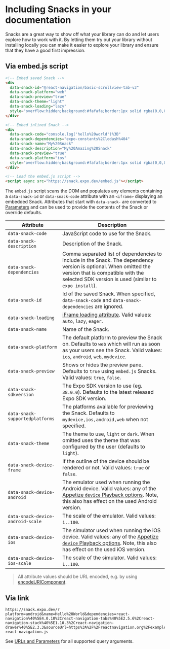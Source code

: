 # Including Snacks in your documentation

Snacks are a great way to show off what your library can do and let users explore how to work with it. By letting them try out your library without installing locally you can make it easier to explore your library and ensure that they have a good first impression.

## Via embed.js script

```html
<!-- Embed saved Snack -->
<div
  data-snack-id="@react-navigation/basic-scrollview-tab-v3"
  data-snack-platform="web"
  data-snack-preview="true"
  data-snack-theme="light"
  data-snack-loading="lazy"
  style="overflow:hidden;background:#fafafa;border:1px solid rgba(0,0,0,.08);border-radius:4px;height:505px;width:100%">
</div>

<!-- Embed inlined Snack -->
<div
  data-snack-code="console.log('hello%20world')%3B"
  data-snack-dependencies="expo-constants%2Clodash%404"
  data-snack-name="My%20Snack"
  data-snack-description="My%20Amazing%20Snack"
  data-snack-preview="true"
  data-snack-platform="ios"
  style="overflow:hidden;background:#fafafa;border:1px solid rgba(0,0,0,.08);border-radius:4px;height:505px;width:100%">
</div>

<!-- Load the embed.js script -->
<script async src="https://snack.expo.dev/embed.js"></script>
```

The `embed.js` script scans the DOM and populates any elements containing a `data-snack-id` or `data-snack-code` attribute with an `<iframe>` displaying an embedded Snack. Attributes that start with `data-snack-` are converted to [Parameters](./url-query-parameters.md#parameters) and can be used to provide the contents of the Snack or override defaults.

| Attribute   | Description  |
|---|---|
| `data-snack-code` | JavaScript code to use for the Snack.  |
| `data-snack-description`  | Description of the Snack. |
| `data-snack-dependencies` | Comma separated list of dependencies to include in the Snack. The dependency version is optional. When omitted the version that is compatible with the selected SDK version is used (similar to `expo install`). |
| `data-snack-id` | Id of the saved Snack. When specified, `data-snack-code` and `data-snack-dependencies` are ignored. |
| `data-snack-loading` | [iFrame loading attribute](https://web.dev/iframe-lazy-loading/). Valid values: `auto`, `lazy`, `eager`. |
| `data-snack-name` | Name of the Snack. |
| `data-snack-platform`| The default platform to preview the Snack on. Defaults to `web` which will run as soon as your users see the Snack. Valid values: `ios`, `android`, `web`, `mydevice`. |
| `data-snack-preview`| Shows or hides the preview pane. Defaults to `true` using `embed.js` Snacks. Valid values: `true`, `false`. |
| `data-snack-sdkversion` |  The Expo SDK version to use (eg. `38.0.0`). Defaults to the latest released Expo SDK version. |
| `data-snack-supportedplatforms` |  The platforms available for previewing the Snack. Defaults to `mydevice,ios,android,web` when not specified. |
| `data-snack-theme` | The theme to use, `light` or `dark`. When omitted uses the theme that was configured by the user (defaults to `light`). |
| `data-snack-device-frame` | If the outline of the device should be rendered or not. Valid values: `true` or `false`. |
| `data-snack-device-android` | The emulator used when running the Android device. Valid values: any of the [Appetize `device` Playback options](https://docs.appetize.io/core-features/playback-options). Note, this also has effect on the used Android version. |
| `data-snack-device-android-scale` | The scale of the emulator. Valid values: `1..100`. |
| `data-snack-device-ios` | The simulator used when running the iOS device. Valid values: any of the [Appetize `device` Playback options](https://docs.appetize.io/core-features/playback-options). Note, this also has effect on the used iOS version. |
| `data-snack-device-ios-scale` | The scale of the simulator. Valid values: `1..100`. |

> All attribute values should be URL encoded, e.g. by using [encodeURIComponent](https://developer.mozilla.org/en-US/docs/Web/JavaScript/Reference/Global_Objects/encodeURIComponent).

## Via link

```url
https://snack.expo.dev/?platform=android&name=Hello%20World&dependencies=react-navigation%40%5E4.0.10%2Creact-navigation-tabs%40%5E2.5.6%2Creact-navigation-stack%40%5E1.10.3%2Creact-navigation-drawer%40%5E2.3.3&sourceUrl=https%3A%2F%2Freactnavigation.org%2Fexamples%2F4.x%2Fhello-react-navigation.js
```

See [URLs and Parameters](./url-query-parameters.md#parameters) for all supported query arguments.
